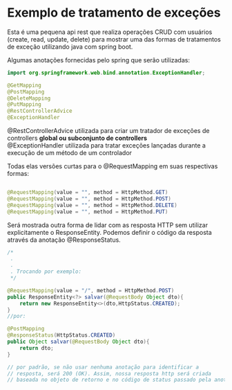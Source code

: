 # Exemplo de tratamento de exceções

Esta é uma pequena api rest que realiza operações CRUD com usuários (create, read, update, delete) 
para mostrar uma das formas de tratamentos de exceção utilizando java com spring boot.  

Algumas anotações fornecidas pelo spring que serão utilizadas:

```java
import org.springframework.web.bind.annotation.ExceptionHandler;

@GetMapping
@PostMapping
@DeleteMapping
@PutMapping
@RestControllerAdvice 
@ExceptionHandler 
```
@RestControllerAdvice utilizada para criar um tratador de exceções de controllers **global ou subconjunto de controllers**  
@ExceptionHandler  utilizada para tratar exceções lançadas durante a execução de um método de um controlador

Todas elas versões curtas para o @RequestMapping em suas respectivas formas:

```java

@RequestMapping(value = "", method = HttpMethod.GET)
@RequestMapping(value = "", method = HttpMethod.POST)
@RequestMapping(value = "", method = HttpMethod.DELETE)
@RequestMapping(value = "", method = HttpMethod.PUT)
```  

Será mostrada outra forma de lidar com as resposta HTTP sem utilizar explicitamente o ResponseEntity.
Podemos definir o código da resposta através da anotação @ResponseStatus.

```java
/*
 .
 .
 . Trocando por exemplo:
 */

@RequestMapping(value = "/", method = HttpMethod.POST)
public ResponseEntity<?> salvar(@RequestBody Object dto){
    return new ResponseEntity<>(dto,HttpStatus.CREATED);
}
//por:

@PostMapping
@ResponseStatus(HttpStatus.CREATED)
public Object salvar(@RequestBody Object dto){
    return dto;
}

// por padrão, se não usar nenhuma anotação para identificar a 
// resposta, será 200 (OK). Assim, nossa resposta http será criada
// baseada no objeto de retorno e no código de status passado pela anotação.


```